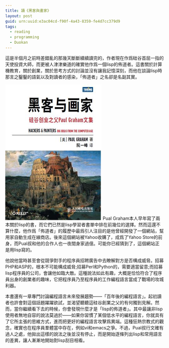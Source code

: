 ```yaml
---
title: 讀《黑客與畫家》
layout: post
guid: urn:uuid:e3ac04cd-f90f-4a43-8359-fe4d7cc379d9
tags:
  - reading
  - programming
  - Duokan 
---
```


這是半個月之前時差錯亂的那幾天斷斷續續讀完的，作者現在作爲硅谷首屈一指的天使投資大師，而更被人津津樂道的確實他作爲一個lisp的佈道者。這書關於計算機教育，關於創業，關於思考方式的討論並沒有讓我記憶深刻，而他在談論lisp時那言之鑿鑿的語氣以及對讀者的感染，「佈道者」之名卻是名副其實。

<img style="float: center" src="/media/pictures/hacker.jpg" />
Pual Graham本人早年寫了兩本關於lisp的書，而它們已然是lisp學習者書單中排在前幾位的選擇。然而這還不算什麼，他作爲「佈道者」的履歷中最爲引人注目的是他曾經開發了一個網站，幫用家自動生成在線商店。後來這個網站被Yahoo收購了，成爲了Yahoo Store的前身，而Pual叔和他的合作人也一夜間身家過億。可能你已經猜到了，這個網站正是用lisp寫的。

他說他當時甚至會從競爭對手的程序員招聘廣告中去瞭解對方是否構成威脅。招募PHP和ASP的，根本不可能構成威脅;招募Perl和Python的，需要適當留意;而招募lisp程序員的公司，會讓他如臨大敵。這種說法如此有趣，大概是恰恰符合了程序員出身的創業者的趣味，它把程序員乃至程序員的工作編程語言當成了戰場的攻城利器。

本書還有一章專門討論編程語言未來發展趨勢——「百年後的編程語言」。起初讀者也許會對這個話題躍躍欲試，並渴望聽聽這硅谷創業之父的有何獨到見解。然而，當你繼續看下去的時候，你會發現什麼才是「lisp的佈道者」。其中最讓非lisp使用者無地自容的說法莫過於——如果你習慣了某個低水平的編程語言，你就具有了它所主張的思維方式，進而把更好的編程語言攻擊爲異端。這種狂熱宗教式的觀念，確實也在程序員羣體當中存在，例如vi和emacs之爭。不過，Pual叔行文確有過人之處，他拋出這樣的說法之後並沒有停止，而是開始逐條列出lisp和常用語言的差異，讓人漸漸地開始對lisp刮目相看。




